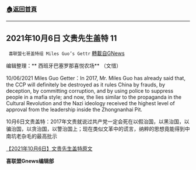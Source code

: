 ###  [:house:返回首頁](https://github.com/ourhimalayas/txt)
---


## 2021年10月6日 文贵先生盖特 11
` 喜联盟七哥盖特组 Miles Guo’s Gettr` [轉載自GNews](https://gnews.org/zh-hans/1579294/)

编辑整理：** 西班牙巴塞罗那喜悦农场** （文惜）

10/06/2021 Miles Guo Getter：In 2017, Mr. Miles Guo has already said that, the CCP will definitely be destroyed as it rules China by frauds, by deception, by committing corruption, and by using police to suppress people in a mafia style; and now, the lies similar to the propaganda in the Cultural Revolution and the Nazi ideology received the highest level of approval from the leadership inside the Zhongnanhai Pit.

10月6日文贵盖特：2017年文贵就说过共产党一定会死在以假治国，以黑治国，以骗治国，以贪治国，以警治国上；现在类似文革中的谎言，纳粹的思想竟能得到中南坑老杂毛的最高批示

[【2021年10月6日】文贵先生盖特原文](https://gettr.com/post/pded3vdef6)

**喜联盟Gnews编辑部**
